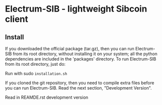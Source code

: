 # Electrum-SIB - lightweight Sibcoin client

## Install

If you downloaded the official package (tar.gz), then you can run
Electrum-SIB from its root directory, without installing it on your
system; all the python dependencies are included in the 'packages'
directory. To run Electrum-SIB from its root directory, just do:

Run with sudo `installation.sh`

If you cloned the git repository, then you need to compile extra files
before you can run Electrum-SIB. Read the next section, "Development
Version".

Read in REAMDE.rst development version
